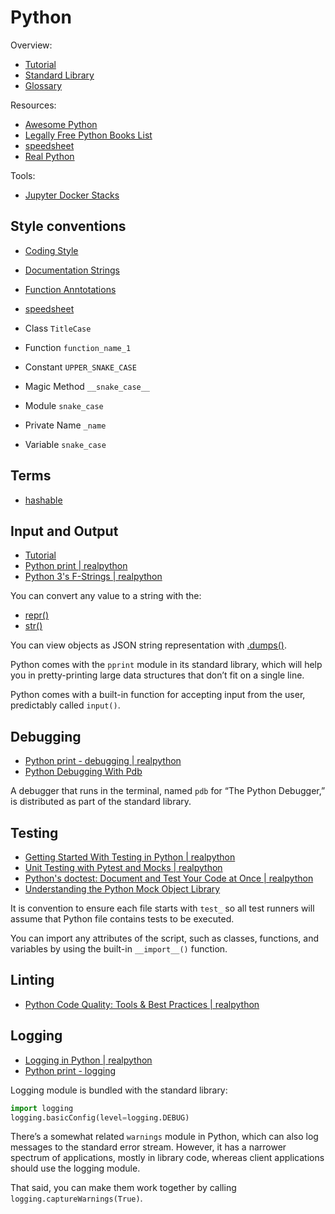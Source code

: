 # Python

Overview:

- [Tutorial](https://docs.python.org/3/tutorial/index.html)
- [Standard Library](https://docs.python.org/3/library/index.html)
- [Glossary](https://docs.python.org/3/glossary.html)

Resources:

- [Awesome Python](https://github.com/vinta/awesome-python)
- [Legally Free Python Books List](https://www.pythonkitchen.com/legally-free-python-books-list/)
- [speedsheet](https://speedsheet.io/s/python)
- [Real Python](https://realpython.com/)

Tools:

- [Jupyter Docker Stacks](https://github.com/jupyter/docker-stacks)

## Style conventions

- [Coding Style](https://docs.python.org/3/tutorial/controlflow.html#intermezzo-coding-style)
- [Documentation Strings](https://docs.python.org/3/tutorial/controlflow.html#documentation-strings)
- [Function Anntotations](https://docs.python.org/3/tutorial/controlflow.html#function-annotations)
- [speedsheet](https://speedsheet.io/s/python?select=qhNs)

- Class `TitleCase`
- Function `function_name_1`
- Constant `UPPER_SNAKE_CASE`
- Magic Method `__snake_case__`
- Module `snake_case`
- Private Name `_name`
- Variable `snake_case`

## Terms

- [hashable](https://docs.python.org/3/glossary.html#term-hashable)

## Input and Output

- [Tutorial](https://docs.python.org/3/tutorial/inputoutput.html)
- [Python print | realpython](https://realpython.com/python-print/)
- [Python 3's F-Strings | realpython](https://realpython.com/python-f-strings/)

You can convert any value to a string with the:
- [repr()](https://docs.python.org/3/library/functions.html#repr)
- [str()](https://docs.python.org/3/library/stdtypes.html#str)

You can view objects as JSON string representation with [.dumps()](https://docs.python.org/3/library/json.html#json.dumps).

Python comes with the `pprint` module in its standard library,
which will help you in pretty-printing large data structures that don’t fit on a single line.

Python comes with a built-in function for accepting input from the user, predictably called `input()`.

## Debugging

- [Python print - debugging | realpython](https://realpython.com/python-print/#debugging)
- [Python Debugging With Pdb](https://realpython.com/python-debugging-pdb/)

A debugger that runs in the terminal, named `pdb` for “The Python Debugger,” is distributed as part of the standard library.

## Testing

- [Getting Started With Testing in Python | realpython](https://realpython.com/python-testing/)
- [Unit Testing with Pytest and Mocks | realpython](https://realpython.com/python-cli-testing/#unit-testing-with-pytest-and-mocks)
- [Python's doctest: Document and Test Your Code at Once | realpython](https://realpython.com/python-doctest/)
- [Understanding the Python Mock Object Library](https://realpython.com/python-mock-library/)

It is convention to ensure each file starts with `test_` so all test runners will assume that Python file contains tests to be executed.

You can import any attributes of the script, such as classes, functions, and variables by using the built-in `__import__()` function.

## Linting

- [Python Code Quality: Tools & Best Practices | realpython](https://realpython.com/python-code-quality/)

## Logging

- [Logging in Python | realpython](https://realpython.com/courses/logging-python/)
- [Python print - logging](https://realpython.com/python-print/#logging)

Logging module is bundled with the standard library:

```python
import logging
logging.basicConfig(level=logging.DEBUG)
```

There’s a somewhat related `warnings` module in Python, which can also log messages to the standard error stream.
However, it has a narrower spectrum of applications, mostly in library code, whereas client applications should use the logging module.

That said, you can make them work together by calling `logging.captureWarnings(True)`.

